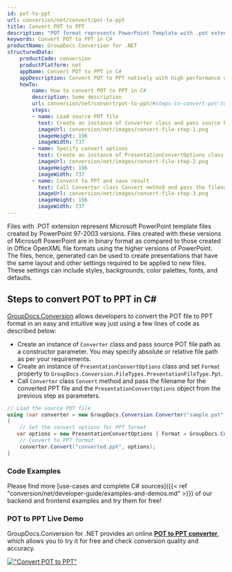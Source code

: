 ```yaml
---
id: pot-to-ppt
url: conversion/net/convert/pot-to-ppt
title: Convert POT to PPT
description: "POT format represents PowerPoint Template with .pot extension. Learn how to convert POT to PPT file programmatically in C# language using GroupDocs.Conversion for .NET library."
keywords: Convert POT to PPT in C#
productName: GroupDocs.Conversion for .NET
structuredData:
    productCode: conversion
    productPlatform: net
    appName: Convert POT to PPT in C#
    appDescription: Convert POT to PPT natively with high performance using C# language and server side GroupDocs.Conversion for .NET APIs, without the use of any software like Microsoft or Open Office.
    howTo:
        name: How to convert POT to PPT in C# 
        description: Some description
        url: conversion/net/convert/pot-to-ppt/#steps-to-convert-pot-to-ppt-in-c
        steps:
        - name: Load source POT file 
          text: Create an instance of Converter class and pass source POT file path as a constructor parameter. You may specify absolute or relative file path as per your requirements. 
          imageUrl: conversion/net/images/convert-file-step-1.png
          imageHeight: 196
          imageWidth: 737
        - name: Specify convert options 
          text: Create an instance of PresentationConvertOptions class.
          imageUrl: conversion/net/images/convert-file-step-2.png
          imageHeight: 196
          imageWidth: 737
        - name: Convert to PPT and save result 
          text: Call Converter class Convert method and pass the filename for the converted HTML file and the PresentationConvertOptions object from the previous step as parameters.
          imageUrl: conversion/net/images/convert-file-step-3.png
          imageHeight: 196
          imageWidth: 737
---
```


Files with .POT extension represent Microsoft PowerPoint template files created by PowerPoint 97-2003 versions. Files created with these versions of Microsoft PowerPoint are in binary format as compared to those created in Office OpenXML file formats using the higher versions of PowerPoint. The files, hence, generated can be used to create presentations that have the same layout and other settings required to be applied to new files. These settings can include styles, backgrounds, color palettes, fonts, and defaults.

## Steps to convert POT to PPT in C#

[GroupDocs.Conversion](https://products.groupdocs.com/conversion/net) allows developers to convert the POT file to PPT format in an easy and intuitive way just using a few lines of code as described below:

* Create an instance of `Converter` class and pass source POT file path as a constructor parameter. You may specify absolute or relative file path as per your requirements. 
* Create an instance of `PresentationConvertOptions` class and set `Format` property to `GroupDocs.Conversion.FileTypes.PresentationFileType.Ppt`.
* Call `Converter` class `Convert` method and pass the filename for the converted PPT file and the `PresentationConvertOptions` object from the previous step as parameters.

```csharp
// Load the source POT file
using (var converter = new GroupDocs.Conversion.Converter("sample.pot"))
{
    // Set the convert options for PPT format
   var options = new PresentationConvertOptions { Format = GroupDocs.Conversion.FileTypes.PresentationFileType.Ppt };
    // Convert to PPT format
    converter.Convert("converted.ppt", options);
}
```

### Code Examples

Please find more [use-cases and complete C# sources]({{< ref "conversion/net/developer-guide/examples-and-demos.md" >}}) of our backend and frontend examples and try them for free!

### POT to PPT Live Demo

GroupDocs.Conversion for .NET provides an online [**POT to PPT converter**](https://products.groupdocs.app/conversion/pot-to-ppt), which allows you to try it for free and check conversion quality and accuracy.

[!["Convert POT to PPT"](conversion/net/images/convert-to-ppt/convert-pot-to-ppt.png)](https://products.groupdocs.app/conversion/pot-to-ppt)